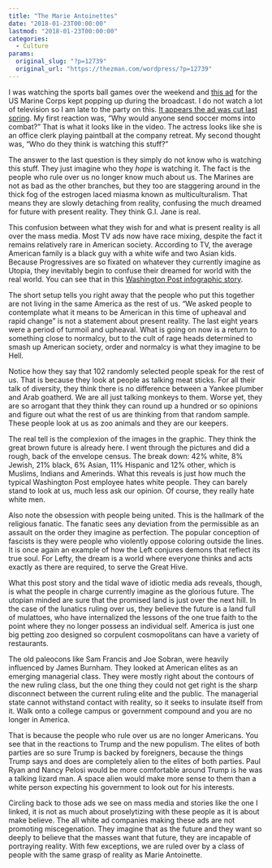```yaml
---
title: "The Marie Antoinettes"
date: "2018-01-23T00:00:00"
lastmod: "2018-01-23T00:00:00"
categories:
  - Culture
params:
  original_slug: "?p=12739"
  original_url: "https://thezman.com/wordpress/?p=12739"
---
```


I was watching the sports ball games over the weekend and [this
ad](https://www.youtube.com/watch?v=-ZMZuKqU9d8) for the US Marine Corps
kept popping up during the broadcast. I do not watch a lot of television
so I am late to the party on this. [It appears the ad was cut last
spring](https://www.npr.org/sections/thetwo-way/2017/05/12/528129573/marines-release-first-ever-ad-spotlighting-woman-in-combat-position).
My first reaction was, “Why would anyone send soccer moms into combat?”
That is what it looks like in the video. The actress looks like she is
an office clerk playing paintball at the company retreat. My second
thought was, “Who do they think is watching this stuff?”

The answer to the last question is they simply do not know who is
watching this stuff. They just imagine who they *hope* is watching it.
The fact is the people who rule over us no longer know much about us.
The Marines are not as bad as the other branches, but they too are
staggering around in the thick fog of the estrogen laced miasma known as
multiculturalism. That means they are slowly detaching from reality,
confusing the much dreamed for future with present reality. They think
G.I. Jane is real.

This confusion between what they wish for and what is present reality is
all over the mass media. Most TV ads now have race mixing, despite the
fact it remains relatively rare in American society. According to TV,
the average American family is a black guy with a white wife and two
Asian kids. Because Progressives are so fixated on whatever they
currently imagine as Utopia, they inevitably begin to confuse their
dreamed for world with the real world. You can see that in this
[Washington Post infographic
story](https://www.washingtonpost.com/graphics/2018/national/what-unites-us/?hpid=hp_rhp-top-table-main_wuu-singlefeature-830am%3Ahomepage%2Fstory&utm_term=.8d94795d93c3).

The short setup tells you right away that the people who put this
together are not living in the same America as the rest of us. “We asked
people to contemplate what it means to be American in this time of
upheaval and rapid change” is not a statement about present reality. The
last eight years were a period of turmoil and upheaval. What is going on
now is a return to something close to normalcy, but to the cult of rage
heads determined to smash up American society, order and normalcy is
what they imagine to be Hell.

Notice how they say that 102 randomly selected people speak for the rest
of us. That is because they look at people as talking meat sticks. For
all their talk of diversity, they think there is no difference between a
Yankee plumber and Arab goatherd. We are all just talking monkeys to
them. Worse yet, they are so arrogant that they think they can round up
a hundred or so opinions and figure out what the rest of us are thinking
from that random sample. These people look at us as zoo animals and they
are our keepers.

The real tell is the complexion of the images in the graphic. They think
the great brown future is already here. I went through the pictures and
did a rough, back of the envelope census. The break down: 42% white, 8%
Jewish, 21% black, 6% Asian, 11% Hispanic and 12% other, which is
Muslims, Indians and Amerinds. What this reveals is just how much the
typical Washington Post employee hates white people. They can barely
stand to look at us, much less ask our opinion. Of course, they really
hate white men.

Also note the obsession with people being united. This is the hallmark
of the religious fanatic. The fanatic sees any deviation from the
permissible as an assault on the order they imagine as perfection. The
popular conception of fascists is they were people who violently oppose
coloring outside the lines. It is once again an example of how the Left
conjures demons that reflect its true soul. For Lefty, the dream is a
world where everyone thinks and acts exactly as there are required, to
serve the Great Hive.

What this post story and the tidal wave of idiotic media ads reveals,
though, is what the people in charge currently imagine as the glorious
future. The utopian minded are sure that the promised land is just over
the next hill. In the case of the lunatics ruling over us, they believe
the future is a land full of mulattoes, who have internalized the
lessons of the one true faith to the point where they no longer possess
an individual self. America is just one big petting zoo designed so
corpulent cosmopolitans can have a variety of restaurants.

The old paleocons like Sam Francis and Joe Sobran, were heavily
influenced by James Burnham. They looked at American elites as an
emerging managerial class. They were mostly right about the contours of
the new ruling class, but the one thing they could not get right is the
sharp disconnect between the current ruling elite and the public. The
managerial state cannot withstand contact with reality, so it seeks to
insulate itself from it. Walk onto a college campus or government
compound and you are no longer in America.

That is because the people who rule over us are no longer Americans. You
see that in the reactions to Trump and the new populism. The elites of
both parties are so sure Trump is backed by foreigners, because the
things Trump says and does are completely alien to the elites of both
parties. Paul Ryan and Nancy Pelosi would be more comfortable around
Trump is he was a talking lizard man. A space alien would make more
sense to them than a white person expecting his government to look out
for his interests.

Circling back to those ads we see on mass media and stories like the one
I linked, it is not as much about proselytizing with these people as it
is about make believe. The all white ad companies making these ads are
not promoting miscegenation. They imagine that as the future and they
want so deeply to believe that the masses want that future, they are
incapable of portraying reality. With few exceptions, we are ruled over
by a class of people with the same grasp of reality as Marie Antoinette.
